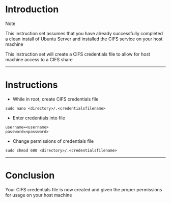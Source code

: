 # Introduction
> [!NOTE]
> This instruction set assumes that you have already successfully completed a clean install of Ubuntu Server and installed the CIFS service on your host machine

This instruction set will create a CIFS credentials file to allow for host machine access to a CIFS share

-----
# Instructions
* While in root, create CIFS credentials file
```
sudo nano <directory>/.<credentialsfilename>
```
* Enter credentials into file
```
username=<username>
password=<password>
```
* Change permissions of credentials file
```
sudo chmod 600 <directory>/.<credentialsfilename>
```
-----
# Conclusion
Your CIFS credentials file is now created and given the proper permissions for usage on your host machine
